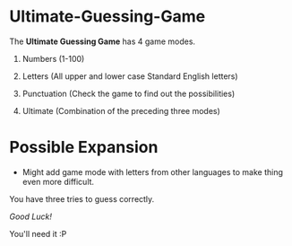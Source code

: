 Ultimate-Guessing-Game
======================

The **Ultimate Guessing Game** has 4 game modes.

1) Numbers (1-100)

2) Letters (All upper and lower case Standard English letters) 

3) Punctuation (Check the game to find out the possibilities)

4) Ultimate (Combination of the  preceding three modes)


Possible Expansion
==================

* Might add game mode with letters from other languages to make thing even more difficult.


You have three tries to guess correctly.

*Good Luck!*

You'll need it :P
